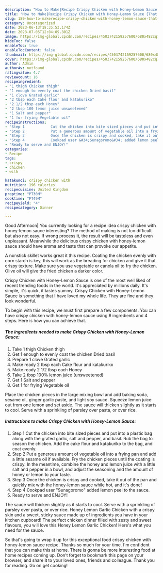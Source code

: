 ```yaml
---
description: "How to Make|Recipe Crispy Chicken with Honey-Lemon Sauce {That is Special"
title: "How to Make|Recipe Crispy Chicken with Honey-Lemon Sauce {That is Special"
slug: 189-how-to-makerecipe-crispy-chicken-with-honey-lemon-sauce-that-is-special
category: Uncategorized
date: 2023-06-13T18:35:53.174Z
date: 2023-07-05T12:04:09.301Z
image: https://img-global.cpcdn.com/recipes/4503742159257600/680x482cq70/crispy-chicken-with-honey-lemon-sauce-recipe-main-photo.jpg
hideToc: false
enableToc: true
enableTocContent: false
thumbnail: https://img-global.cpcdn.com/recipes/4503742159257600/680x482cq70/crispy-chicken-with-honey-lemon-sauce-recipe-main-photo.jpg
cover: https://img-global.cpcdn.com/recipes/4503742159257600/680x482cq70/crispy-chicken-with-honey-lemon-sauce-recipe-main-photo.jpg
author: Admin
authorAv: notfound
ratingvalue: 4.7
reviewcount: 16
recipeingredient:
- "1 thigh Chicken thigh"
- "1 enough to evenly coat the chicken Dried basil"
- "1 clove Grated garlic"
- "2 tbsp each Cake flour and katakuriko"
- "2 1/2 tbsp each Honey"
- "2 tbsp 100 lemon juice unsweetened"
- "1 Salt and pepper"
- "1 for frying Vegetable oil"
recipeinstructions:
- "Step 1            Cut the chicken into bite sized pieces and put into a plastic bag along with the grated garlic, salt and pepper, and basil. Rub the bag to season the chicken. Add the cake flour and katakuriko to the bag, and coat evenly."
- "Step 2            Put a generous amount of vegetable oil into a frying pan and add a little sesame oil if available. Fry the chicken pieces until the coating is crispy. In the meantime, combine the honey and lemon juice with a little salt and pepper in a bowl, and adjust the seasoning and the amount of honey or lemon to your taste."
- "Step 3            Once the chicken is crispy and cooked, take it out of the pan and quickly mix with the honey-lemon sauce while hot, and it&#39;s done!"
- "Step 4            Cookpad user &#34;Sunagoromo&#34; added lemon peel to the sauce."
- "Ready to serve and ENJOY!"
categories:
- Recipe
tags:
- crispy
- chicken
- with

katakunci: crispy chicken with 
nutrition: 196 calories
recipecuisine: United Kingdom
preptime: "PT30M"
cooktime: "PT49M"
recipeyield: "4"
recipecategory: Dinner

---
```



Good Afternoon| You currently looking for a recipe idea crispy chicken with honey-lemon sauce interesting? The method of making is not too difficult but also not easy. If wrong process it, the result will be tasteless and even unpleasant. Meanwhile the delicious crispy chicken with honey-lemon sauce should have aroma and taste that can provoke our appetite.





A nonstick skillet works great it this recipe. Coating the chicken evenly with corn starch is key, this will work as the breading for chicken and give it that crispy texture. Make sure you use vegetable or canola oil to fry the chicken. Olive oil will give the fried chicken a darker color.

Crispy Chicken with Honey-Lemon Sauce is one of the most well liked of recent trending foods in the world. It's appreciated by millions daily. It's simple, it's quick, it tastes yummy. Crispy Chicken with Honey-Lemon Sauce is something that I have loved my whole life. They are fine and they look wonderful.


To begin with this recipe, we must first prepare a few components. You can have crispy chicken with honey-lemon sauce using 8 ingredients and 4 steps. Here is how you can achieve that.

<!--inarticleads1-->

##### The ingredients needed to make Crispy Chicken with Honey-Lemon Sauce:

1. Take 1 thigh Chicken thigh
1. Get 1 enough to evenly coat the chicken Dried basil
1. Prepare 1 clove Grated garlic
1. Make ready 2 tbsp each Cake flour and katakuriko
1. Make ready 2 1/2 tbsp each Honey
1. Take 2 tbsp 100% lemon juice (unsweetened)
1. Get 1 Salt and pepper
1. Get 1 for frying Vegetable oil


Place the chicken pieces in the large mixing bowl and add baking soda, sesame oil, ginger garlic paste, and light soy sauce. Squeeze lemon juice out from one lemon and set aside. The sauce will thicken slightly as it starts to cool. Serve with a sprinkling of parsley over pasta, or over rice. 

<!--inarticleads2-->

##### Instructions to make Crispy Chicken with Honey-Lemon Sauce:

1. Step 1            Cut the chicken into bite sized pieces and put into a plastic bag along with the grated garlic, salt and pepper, and basil. Rub the bag to season the chicken. Add the cake flour and katakuriko to the bag, and coat evenly.
1. Step 2            Put a generous amount of vegetable oil into a frying pan and add a little sesame oil if available. Fry the chicken pieces until the coating is crispy. In the meantime, combine the honey and lemon juice with a little salt and pepper in a bowl, and adjust the seasoning and the amount of honey or lemon to your taste.
1. Step 3            Once the chicken is crispy and cooked, take it out of the pan and quickly mix with the honey-lemon sauce while hot, and it&#39;s done!
1. Step 4            Cookpad user &#34;Sunagoromo&#34; added lemon peel to the sauce.
1. Ready to serve and ENJOY!

The sauce will thicken slightly as it starts to cool. Serve with a sprinkling of parsley over pasta, or over rice. Honey Lemon Garlic Chicken with a crispy skin and a sweet, sticky sauce made up of ingredients you have in your kitchen cupboard! The perfect chicken dinner filled with zesty and sweet flavours, you will love this Honey Lemon Garlic Chicken! Here&#39;s what you need for the sauce. 

So that's going to wrap it up for this exceptional food crispy chicken with honey-lemon sauce recipe. Thanks so much for your time. I'm confident that you can make this at home. There is gonna be more interesting food at home recipes coming up. Don't forget to bookmark this page on your browser, and share it to your loved ones, friends and colleague. Thank you for reading. Go on get cooking!
